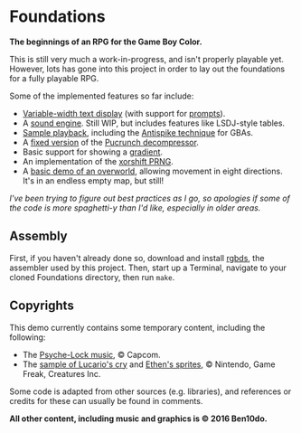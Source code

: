 # Foundations
**The beginnings of an RPG for the Game Boy Color.**

This is still very much a work-in-progress, and isn't properly playable yet. However, lots has gone into this project in order to lay out the foundations for a fully playable RPG.

Some of the implemented features so far include:
- [Variable-width text display](Strings/) (with support for [prompts](Strings/Prompts.asm)).
- A [sound engine](Sound/). Still WIP, but includes features like LSDJ-style tables.
- [Sample playback](Sound/Samples/), including the [Antispike technique](http://blog.gg8.se/wordpress/2013/02/11/gameboy-project-week-6-can-i-have-an-a-men/) for GBAs.
- A [fixed version](https://github.com/mist64/pucrunch/pull/1) of the [Pucrunch decompressor](lib/Pucrunch.asm).
- Basic support for showing a [gradient](Main.asm#L743-L792).
- An implementation of the [xorshift PRNG](Subroutines.asm#L185-L232).
- A [basic demo of an overworld](OverworldGameLoop.asm), allowing movement in eight directions. It's in an endless empty map, but still!

*I've been trying to figure out best practices as I go, so apologies if some of the code is more spaghetti-y than I'd like, especially in older areas.*

## Assembly
First, if you haven't already done so, download and install [rgbds](https://github.com/bentley/rgbds), the assembler used by this project. Then, start up a Terminal, navigate to your cloned Foundations directory, then run `make`.

## Copyrights
This demo currently contains some temporary content, including the following:
- The [Psyche-Lock music](Sound/Music/AzeleaTownTest.asm), © Capcom.
- The [sample of Lucario's cry](Sound/Samples/Data/Luc.bin) and [Ethen's sprites](OverworldGameLoop.asm#L439-L513), © Nintendo, Game Freak, Creatures Inc.

Some code is adapted from other sources (e.g. libraries), and references or credits for these can usually be found in comments.

**All other content, including music and graphics is © 2016 Ben10do.**
